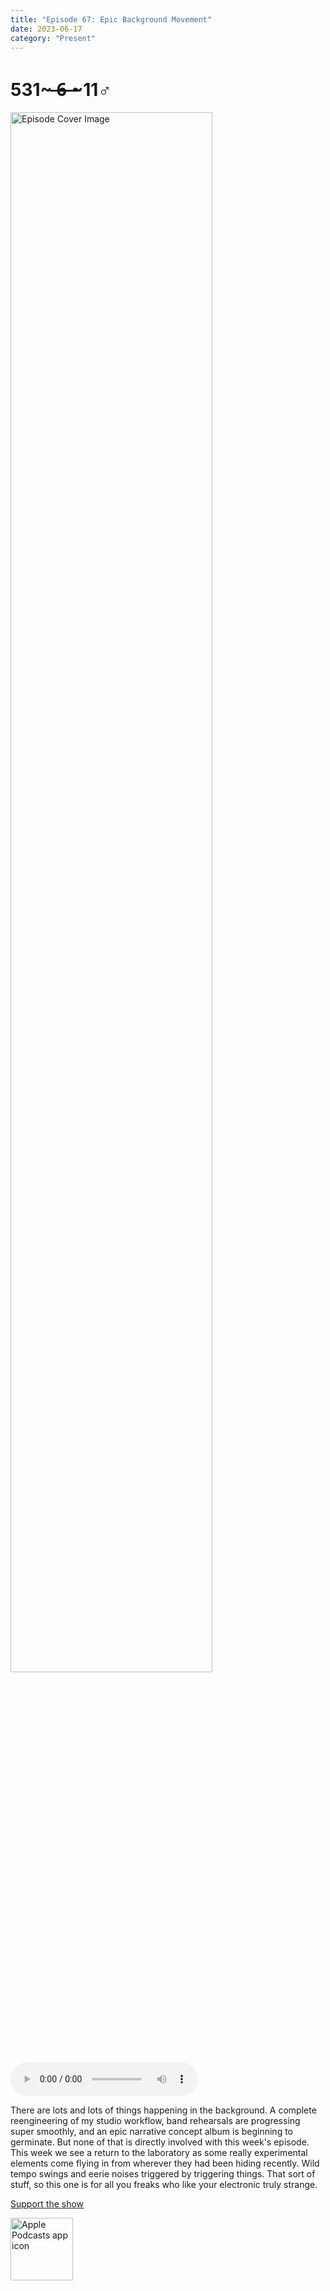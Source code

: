 ```yaml
---
title: "Episode 67: Epic Background Movement"
date: 2023-06-17
category: "Present"
---
```

# 531~ ̶6̶ ̶~11♂
<img src="https://artwork.captivate.fm/6b7a7527-b6e6-4512-b660-fcc0b7e877a7/-opX7tpLAXRuMDvjmGlF_C_Y.jpg" alt="Episode Cover Image" width=80%/>
<audio controls>
  <source src="https://podcasts.captivate.fm/media/1fdd95aa-7c44-4d37-a534-bfebaac8ccd8/13056375-episode-67-epic-background-movement.mp3" type="audio/mpeg">
  Your browser does not support the audio element.
</audio>

<p>There are lots and lots of things happening in the background. A complete reengineering of my studio workflow, band rehearsals are progressing super smoothly, and an epic narrative concept album is beginning to germinate. But none of that is directly involved with this week&apos;s episode. This week we see a return to the laboratory as some really experimental elements come flying in from wherever they had been hiding recently. Wild tempo swings and eerie noises triggered by triggering things. That sort of stuff, so this one is for all you freaks who like your electronic truly strange.</p><a rel="payment" href="https://www.paypal.com/donate/?hosted_button_id=WX3GRUK5BHJLS">Support the show</a>

<a href="https://podcasts.apple.com/us/podcast/living-room-music/id1608791560?tscg=30200&itsct=podcast_box_appicon&ls=1&mttnsubad=1608791560" style="display: inline-block;"><img src="https://toolbox.marketingtools.apple.com/api/v2/badges/app-icon-podcasts/standard/en-us" alt="Apple Podcasts app icon" style="width: 100px; height: 100px; vertical-align: middle; object-fit: contain;" /></a>
    